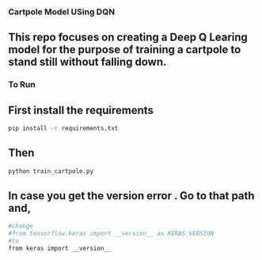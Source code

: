 ### Cartpole Model USing DQN
## This repo focuses on creating a Deep Q Learing model for the purpose of training a cartpole to stand still without falling down.

### To Run 
## First install the requirements 
```bash
pip install -r requirements.txt
```
## Then
``` bash
python train_cartpole.py
```

## In case you get the __version__ error . Go to that path and,
```bash
#change
#from tensorflow.keras import __version__ as KERAS_VERSION
#to
from keras import __version__

```